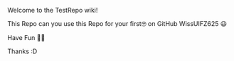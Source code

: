 Welcome to the TestRepo wiki!

This Repo can you use this Repo for your first🤓 on GitHub WissUIFZ625 😃

Have Fun 🤡🎉

Thanks :D
